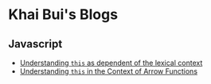 # Khai Bui's Blogs

## Javascript
* [Understanding `this` as dependent of the lexical context][js-this]
* [Understanding `this` in the Context of Arrow Functions][js-this]

[js-this]: /javascript/this.md
[js-arrow-this]: /javascript/arrow_and_this.md
